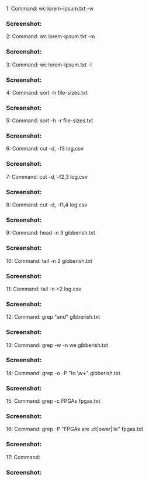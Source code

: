 1: Command: wc lorem-ipsum.txt -w
### Screenshot:

2: Command: wc lorem-ipsum.txt -m
### Screenshot:

3: Command: wc lorem-ipsum.txt -l
### Screenshot:

4: Command: sort -h file-sizes.txt
### Screenshot:

5: Command: sort -h -r file-sizes.txt
### Screenshot:

6: Command: cut -d, -f3 log.csv
### Screenshot:

7: Command: cut -d, -f2,3 log.csv
### Screenshot:

8: Command: cut -d, -f1,4 log.csv
### Screenshot:

9: Command: head -n 3 gibberish.txt
### Screenshot:

10: Command: tail -n 2 gibberish.txt
### Screenshot:

11: Command: tail -n +2 log.csv
### Screenshot:

12: Command: grep "and" gibberish.txt
### Screenshot:

13: Command: grep -w -n we gibberish.txt
### Screenshot:

14: Command: grep -o -P "to \w+" gibberish.txt
### Screenshot:

15: Command: grep -c FPGAs fpgas.txt
### Screenshot:

16: Command: grep -P "FPGAs are .ot|ower|ile"  fpgas.txt 
### Screenshot:

17: Command: 
### Screenshot:

